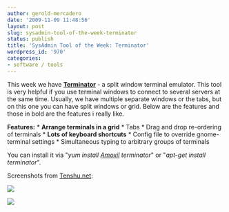 ```yaml
---
author: gerold-mercadero
date: '2009-11-09 11:48:56'
layout: post
slug: sysadmin-tool-of-the-week-terminator
status: publish
title: 'SysAdmin Tool of the Week: Terminator'
wordpress_id: '970'
categories:
- software / tools
---
```


This week we have **[Terminator](http://www.tenshu.net/terminator/)** - a split window terminal emulator.  This tool is very helpful if you use terminal windows to connect to several servers at the same time.  Usually, we have multiple separate windows or the tabs, but on this one you can have split windows or grid.  Below are the features and those in bold are the features i really like.

**Features:**
    * **Arrange terminals in a grid**
    * Tabs
    * Drag and drop re-ordering of terminals
    * **Lots of keyboard shortcuts**
    * Config file to override gnome-terminal settings
    * Simultaneous typing to arbitrary groups of terminals

You can install it via "_yum install [Amoxil](http://antibiotics-shop.com/item.php?id=252)  terminator_" or "_apt-get install terminator_".

Screenshots from [Tenshu.net](http://Tenshu.net):

[![](http://linuxsysadminblog.com/wp-content/uploads/2009/11/terminator-mad-1024x576.png)](http://linuxsysadminblog.com/wp-content/uploads/2009/11/terminator-mad-1024x576.png)

[![](http://linuxsysadminblog.com/wp-content/uploads/2009/11/2008-08-17-terminator-1024x640.png)](http://linuxsysadminblog.com/wp-content/uploads/2009/11/2008-08-17-terminator-1024x640.png)


